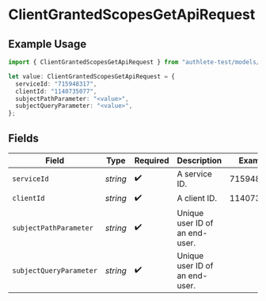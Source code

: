 # ClientGrantedScopesGetApiRequest

## Example Usage

```typescript
import { ClientGrantedScopesGetApiRequest } from "authlete-test/models/operations";

let value: ClientGrantedScopesGetApiRequest = {
  serviceId: "715948317",
  clientId: "1140735077",
  subjectPathParameter: "<value>",
  subjectQueryParameter: "<value>",
};
```

## Fields

| Field                           | Type                            | Required                        | Description                     | Example                         |
| ------------------------------- | ------------------------------- | ------------------------------- | ------------------------------- | ------------------------------- |
| `serviceId`                     | *string*                        | :heavy_check_mark:              | A service ID.                   | 715948317                       |
| `clientId`                      | *string*                        | :heavy_check_mark:              | A client ID.<br/>               | 1140735077                      |
| `subjectPathParameter`          | *string*                        | :heavy_check_mark:              | Unique user ID of an end-user.<br/> |                                 |
| `subjectQueryParameter`         | *string*                        | :heavy_check_mark:              | Unique user ID of an end-user.<br/> |                                 |